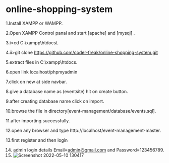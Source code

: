 # online-shopping-system
1.Install XAMPP or WAMPP.

2.Open XAMPP Control panal and start [apache] and [mysql] .

3.i>cd C:\xampp\htdocs\

4.ii>git clone https://github.com/coder-freak/online-shopping-system.git

5.extract files in C:\xampp\htdocs.

6.open link localhost/phpmyadmin

7.click on new at side navbar.

8.give a database name as (eventsite) hit on create button.

9.after creating database name click on import.

10.browse the file in directory[event-management/database/events.sql].

11.after importing successfully.

12.open any browser and type http://localhost/event-management-master.

13.first register and then login

14. admin login details Email=admin@gmail.com and Password=123456789.
15. ![Screenshot 2022-05-10 130417](https://user-images.githubusercontent.com/82790440/167582424-4819946d-db6b-4b81-aa0a-9977fb9f55b5.png)
